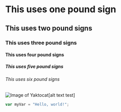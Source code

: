 # This uses one pound sign
## This uses two pound signs
### This uses three pound signs
#### This uses four pound signs
##### This uses five pound signs
###### This uses six pound signs

![Image of Yaktocat](https://octodex.github.com/images/yaktocat.png)[alt text test]

``` javascript
var myVar = "Hello, world!";
```



